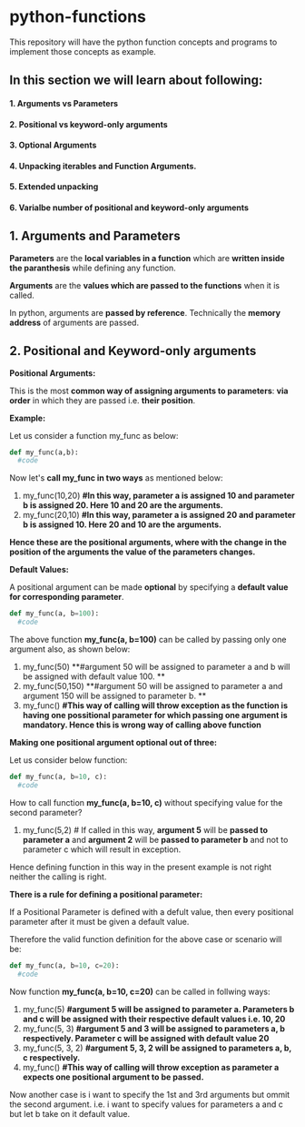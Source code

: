 # python-functions
This repository will have the python function concepts and programs to implement those concepts as example.
## In this section we will learn about following:
#### 1. Arguments vs Parameters
#### 2. Positional vs keyword-only arguments
#### 3. Optional Arguments
#### 4. Unpacking iterables and Function Arguments.
#### 5. Extended unpacking
#### 6. Varialbe number of positional and keyword-only arguments

## 1. Arguments and Parameters
**Parameters** are the **local variables in a function** which are **written inside the paranthesis** while defining any function.

**Arguments** are the **values which are passed to the functions** when it is called.

In python, arguments are **passed by reference**. Technically the **memory address** of arguments are passed. 

## 2. Positional and Keyword-only arguments

**Positional Arguments:**

This is the most **common way of assigning arguments to parameters**: **via order** in which they are passed i.e. **their position**.

**Example:** 

Let us consider a function my_func as below:

```python
def my_func(a,b):
  #code
```

Now let's **call my_func in two ways** as mentioned below:

1. my_func(10,20) **#In this way, parameter a is assigned 10 and parameter b is assigned 20. Here 10 and 20 are the arguments.**
2. my_func(20,10) **#In this way, parameter a is assigned 20 and parameter b is assigned 10. Here 20 and 10 are the arguments.**

**Hence these are the positional arguments, where with the change in the position of the arguments the value of the parameters changes.**

**Default Values:**

A positional argument can be made **optional** by specifying a **default value for corresponding parameter**.

```python
def my_func(a, b=100):
  #code
```

The above function **my_func(a, b=100)** can be called by passing only one argument also, as shown below:

1. my_func(50) **#argument 50 will be assigned to parameter a and b will be assigned with default value 100. **
2. my_func(50,150) **#argument 50 will be assigned to parameter a and argument 150 will be assigned to parameter b. **
3. my_func() **#This way of calling will throw exception as the function is having one possitional parameter for which passing one argument is mandatory. Hence this is wrong way of calling above function**

**Making one positional argument optional out of three:**

Let us consider below function:

```python
def my_func(a, b=10, c):
  #code
```

How to call function **my_func(a, b=10, c)** without specifying value for the second parameter?
1. my_func(5,2) # If called in this way, **argument 5** will be **passed to parameter a** and **argument 2** will be **passed to parameter b** and not to parameter c which will result in exception.

Hence defining function in this way in the present example is not right neither the calling is right. 

**There is a rule for defining a positional parameter:**

If a Positional Parameter is defined with a defult value, then every positional parameter after it must be given a default value.

Therefore the valid function definition for the above case or scenario will be:


```python
def my_func(a, b=10, c=20):
  #code
```

Now function **my_func(a, b=10, c=20)** can be called in follwing ways:
1. my_func(5) **#argument 5 will be assigned to parameter a. Parameters b and c will be assigned with their respective default values i.e. 10, 20**
2. my_func(5, 3) **#argument 5 and 3 will be assigned to parameters a, b respectively. Parameter c will be assigned with default value 20**
3. my_func(5, 3, 2) **#argument 5, 3, 2 will be assigned to parameters a, b, c respectively.**
4. my_func() **#This way of calling will throw exception as parameter a expects one positional argument to be passed.**


Now another case is i want to specify the 1st and 3rd arguments but ommit the second argument. i.e. i want to specify values for parameters a and c but let b take on it default value.



